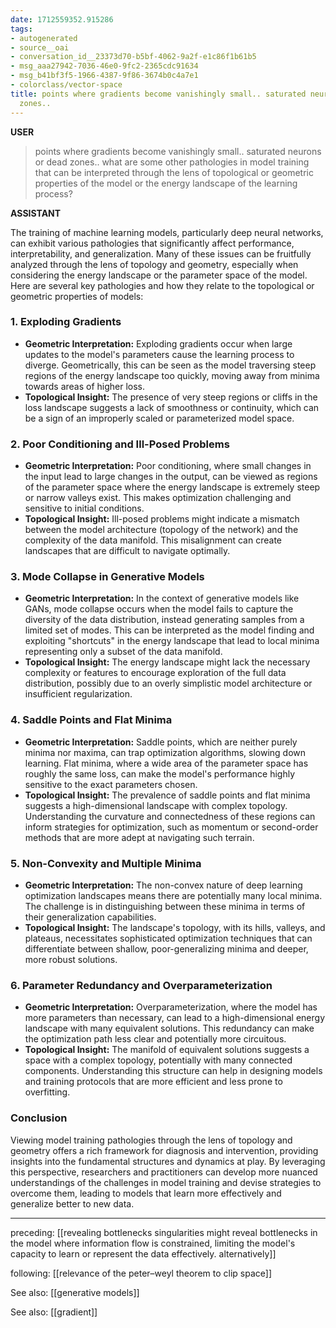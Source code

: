 ```yaml
---
date: 1712559352.915286
tags:
- autogenerated
- source__oai
- conversation_id__23373d70-b5bf-4062-9a2f-e1c86f1b61b5
- msg_aaa27942-7036-46e0-9fc2-2365cdc91634
- msg_b41bf3f5-1966-4387-9f86-3674b0c4a7e1
- colorclass/vector-space
title: points where gradients become vanishingly small.. saturated neurons or dead
  zones..
---
```


**USER**

> points where gradients become vanishingly small.. saturated neurons or dead zones..
what are some other pathologies in model training that can be interpreted through the lens of topological or geometric properties of the model or the energy landscape of the learning process?


**ASSISTANT**

The training of machine learning models, particularly deep neural networks, can exhibit various pathologies that significantly affect performance, interpretability, and generalization. Many of these issues can be fruitfully analyzed through the lens of topology and geometry, especially when considering the energy landscape or the parameter space of the model. Here are several key pathologies and how they relate to the topological or geometric properties of models:

### 1. **Exploding Gradients**

- **Geometric Interpretation:** Exploding gradients occur when large updates to the model's parameters cause the learning process to diverge. Geometrically, this can be seen as the model traversing steep regions of the energy landscape too quickly, moving away from minima towards areas of higher loss.
- **Topological Insight:** The presence of very steep regions or cliffs in the loss landscape suggests a lack of smoothness or continuity, which can be a sign of an improperly scaled or parameterized model space.

### 2. **Poor Conditioning and Ill-Posed Problems**

- **Geometric Interpretation:** Poor conditioning, where small changes in the input lead to large changes in the output, can be viewed as regions of the parameter space where the energy landscape is extremely steep or narrow valleys exist. This makes optimization challenging and sensitive to initial conditions.
- **Topological Insight:** Ill-posed problems might indicate a mismatch between the model architecture (topology of the network) and the complexity of the data manifold. This misalignment can create landscapes that are difficult to navigate optimally.

### 3. **Mode Collapse in Generative Models**

- **Geometric Interpretation:** In the context of generative models like GANs, mode collapse occurs when the model fails to capture the diversity of the data distribution, instead generating samples from a limited set of modes. This can be interpreted as the model finding and exploiting "shortcuts" in the energy landscape that lead to local minima representing only a subset of the data manifold.
- **Topological Insight:** The energy landscape might lack the necessary complexity or features to encourage exploration of the full data distribution, possibly due to an overly simplistic model architecture or insufficient regularization.

### 4. **Saddle Points and Flat Minima**

- **Geometric Interpretation:** Saddle points, which are neither purely minima nor maxima, can trap optimization algorithms, slowing down learning. Flat minima, where a wide area of the parameter space has roughly the same loss, can make the model's performance highly sensitive to the exact parameters chosen.
- **Topological Insight:** The prevalence of saddle points and flat minima suggests a high-dimensional landscape with complex topology. Understanding the curvature and connectedness of these regions can inform strategies for optimization, such as momentum or second-order methods that are more adept at navigating such terrain.

### 5. **Non-Convexity and Multiple Minima**

- **Geometric Interpretation:** The non-convex nature of deep learning optimization landscapes means there are potentially many local minima. The challenge is in distinguishing between these minima in terms of their generalization capabilities.
- **Topological Insight:** The landscape's topology, with its hills, valleys, and plateaus, necessitates sophisticated optimization techniques that can differentiate between shallow, poor-generalizing minima and deeper, more robust solutions.

### 6. **Parameter Redundancy and Overparameterization**

- **Geometric Interpretation:** Overparameterization, where the model has more parameters than necessary, can lead to a high-dimensional energy landscape with many equivalent solutions. This redundancy can make the optimization path less clear and potentially more circuitous.
- **Topological Insight:** The manifold of equivalent solutions suggests a space with a complex topology, potentially with many connected components. Understanding this structure can help in designing models and training protocols that are more efficient and less prone to overfitting.

### Conclusion

Viewing model training pathologies through the lens of topology and geometry offers a rich framework for diagnosis and intervention, providing insights into the fundamental structures and dynamics at play. By leveraging this perspective, researchers and practitioners can develop more nuanced understandings of the challenges in model training and devise strategies to overcome them, leading to models that learn more effectively and generalize better to new data.


---

preceding: [[revealing bottlenecks singularities might reveal bottlenecks in the model where information flow is constrained, limiting the model's capacity to learn or represent the data effectively. alternatively]]  


following: [[relevance of the peter–weyl theorem to clip space]]

See also: [[generative models]]


See also: [[gradient]]